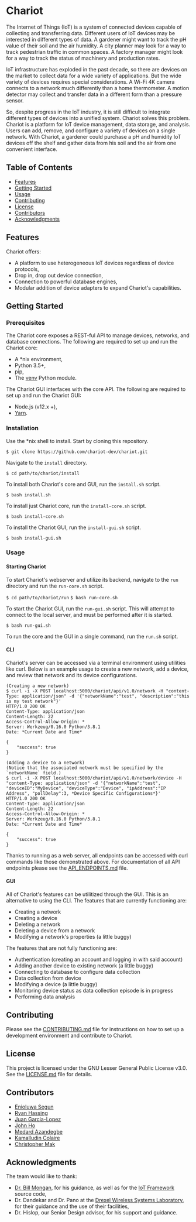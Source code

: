 # Chariot
The Internet of Things (IoT) is a system of connected devices capable of collecting and transferring data. Different users of IoT devices may be interested in different types of data. A gardener might want to track the pH value of their soil and the air humidity. A city planner may look for a way to track pedestrian traffic in common spaces. A factory manager might look for a way to track the status of machinery and production rates.

IoT infrastructure has exploded in the past decade, so there are devices on the market to collect data for a wide variety of applications. But the wide variety of devices requires special considerations. A Wi-Fi 4K camera connects to a network much differently than a home thermometer. A motion detector may collect and transfer data in a different form than a pressure sensor.

So, despite progress in the IoT industry, it is still difficult to integrate different types of devices into a unified system. Chariot solves this problem. Chariot is a platform for IoT device management, data storage, and analysis. Users can add, remove, and configure a variety of devices on a single network. With Chariot, a gardener could purchase a pH and humidity IoT devices off the shelf and gather data from his soil and the air from one convenient interface.

## Table of Contents
- [Features](##Features)
- [Getting Started](##Getting-Started)
- [Usage](##Usage)
- [Contributing](##Contributing)
- [License](##License)
- [Contributors](##Contributors)
- [Acknowledgments](##Acknowledgments)

## Features

Chariot offers:
- A platform to use heterogeneous IoT devices regardless of device protocols,
- Drop in, drop out device connection,
- Connection to powerful database engines,
- Modular addition of device adapters to expand Chariot's capabilities.

## Getting Started

### Prerequisites

The Chariot core exposes a REST-ful API to manage devices, networks, and database connections. The following are required to set up and run the Chariot core:

- A *nix environment,
- Python 3.5+,
- pip,
- The [venv](https://docs.python.org/3/library/venv.html) Python module.

The Chariot GUI interfaces with the core API. The following are required to set up and run the Chariot GUI:

- Node.js (v12.x +),
- [Yarn](https://yarnpkg.com/).

### Installation

Use the *nix shell to install. Start by cloning this repository.

`$ git clone https://github.com/chariot-dev/chariot.git`

Navigate to the `install` directory.

`$ cd path/to/chariot/install`

To install both Chariot's core and GUI, run the `install.sh` script.

`$ bash install.sh`

To install just Chariot core, run the `install-core.sh` script.

`$ bash install-core.sh`

To install the Chariot GUI, run the `install-gui.sh` script.

`$ bash install-gui.sh`

### Usage

#### Starting Chariot

To start Chariot's webserver and utilize its backend, navigate to the `run` directory and run the `run-core.sh` script.

`$ cd path/to/chariot/run`
`$ bash run-core.sh`

To start the Chariot GUI, run the `run-gui.sh` script.
This will attempt to connect to the local server, and must be performed after it is started.

`$ bash run-gui.sh`

To run the core and the GUI in a single command, run the `run.sh` script.

#### CLI
Chariot's server can be accessed via a terminal environment using utilities like curl.
Below is an example usage to create a new network, add a device, and review that network and its device configurations.

```
(Creating a new network)
$ curl -i -X POST localhost:5000/chariot/api/v1.0/network -H "content-Type: application/json" -d '{"networkName":"test", "description":"this is my test network"}'
HTTP/1.0 200 OK
Content-Type: application/json
Content-Length: 22
Access-Control-Allow-Origin: *
Server: Werkzeug/0.16.0 Python/3.8.1
Date: *Current Date and Time*

{
    "success": true
}

(Adding a device to a network)
(Notice that the associated network must be specified by the `networkName` field.)
$ curl -i -X POST localhost:5000/chariot/api/v1.0/network/device -H "content-Type: application/json" -d '{"networkName":"test", "deviceID":"MyDevice", "deviceType":"Device", "ipAddress":"IP Address", "pollDelay":3, *Device Specific Configurations*}'
HTTP/1.0 200 OK
Content-Type: application/json
Content-Length: 22
Access-Control-Allow-Origin: *
Server: Werkzeug/0.16.0 Python/3.8.1
Date: *Current Date and Time*

{
    "success": true
}
```
Thanks to running as a web server, all endpoints can be accessed with curl commands like those demonstrated above.
For documentation of all API endpoints please see the [API_ENDPOINTS.md](API_ENDPOINTS.md) file.

#### GUI
All of Chariot's features can be utilitized through the GUI. This is an alternative to using the CLI.
The features that are currently functioning are:
* Creating a network
* Creating a device
* Deleting a network
* Deleting a device from a network
* Modifying a network's properties (a little buggy)

The features that are not fully functioning are:
* Authentication (creating an account and logging in with said account)
* Adding another device to existing network (a little buggy)
* Connecting to database to configure data collection
* Data collection from device
* Modifying a device (a little buggy)
* Monitoring device status as data collection episode is in progress
* Performing data analysis

## Contributing

Please see the [CONTRIBUTING.md](CONTRIBUTING.md) file for instructions on how to set up a development environment and contribute to Chariot.

## License

This project is licensed under the GNU Lesser General Public License v3.0. See the [LICENSE.md](LICENSE.md) file for details.

## Contributors
* [Enioluwa Segun](https://github.com/enioluwa23)
* [Ryan Hassing](https://github.com/ryanhassing)
* [Juan Garcia-Lopez](https://github.com/Juan-Garcia96)
* [John Ho](https://github.com/jh3377)
* [Medard Azandegbe](https://github.com/maa433)
* [Kamalludin Colaire](https://github.com/kac486)
* [Christopher Mak](https://github.com/auronsento)

## Acknowledgments
The team would like to thank:

* [Dr. Bill Mongan](http://www.billmongan.com/), for his guidance, as well as for the [IoT Framework](http://www.billmongan.com/portfolio/iotframework/) source code,
* Dr. Dandekar and Dr. Pano at the [Drexel Wireless Systems Laboratory](https://research.coe.drexel.edu/ece/dwsl/), for their guidance and the use of their facilities,
* Dr. Hislop, our Senior Design advisor, for his support and guidance.

